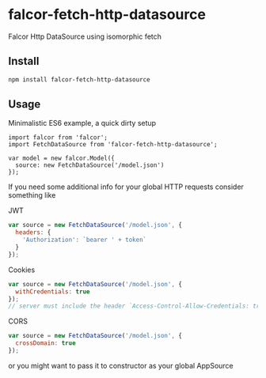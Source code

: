 # falcor-fetch-http-datasource
Falcor Http DataSource using isomorphic fetch

## Install
```bash
npm install falcor-fetch-http-datasource
```

## Usage

Minimalistic ES6 example, a quick dirty setup

```es6
import falcor from 'falcor';
import FetchDataSource from 'falcor-fetch-http-datasource';

var model = new falcor.Model({
  source: new FetchDataSource('/model.json')
});
```
If you need some additional info for your global HTTP requests consider something like

JWT
```javascript
var source = new FetchDataSource('/model.json', {
  headers: {
    'Authorization': `bearer ' + token`
  }
});
```
Cookies
```javascript
var source = new FetchDataSource('/model.json', {
  withCredentials: true
});
// server must include the header `Access-Control-Allow-Credentials: true`
```
CORS
```javascript
var source = new FetchDataSource('/model.json', {
  crossDomain: true
});
```
or you might want to pass it to constructor as your global AppSource
